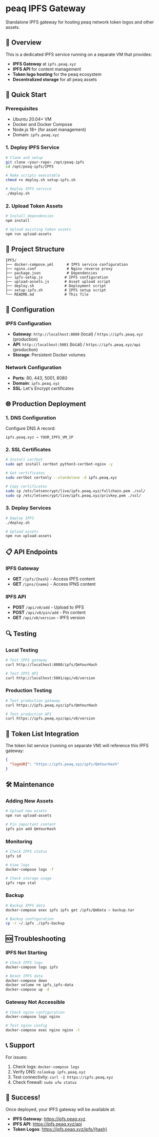 # peaq IPFS Gateway

Standalone IPFS gateway for hosting peaq network token logos and other assets.

## 🎯 Overview

This is a dedicated IPFS service running on a separate VM that provides:
- **IPFS Gateway** at `ipfs.peaq.xyz`
- **IPFS API** for content management
- **Token logo hosting** for the peaq ecosystem
- **Decentralized storage** for all peaq assets

## 🚀 Quick Start

### Prerequisites
- Ubuntu 20.04+ VM
- Docker and Docker Compose
- Node.js 18+ (for asset management)
- Domain: `ipfs.peaq.xyz`

### 1. Deploy IPFS Service

```bash
# Clone and setup
git clone <your-repo> /opt/peaq-ipfs
cd /opt/peaq-ipfs/IPFS

# Make scripts executable
chmod +x deploy.sh setup-ipfs.sh

# Deploy IPFS service
./deploy.sh
```

### 2. Upload Token Assets

```bash
# Install dependencies
npm install

# Upload existing token assets
npm run upload-assets
```

## 📁 Project Structure

```
IPFS/
├── docker-compose.yml      # IPFS service configuration
├── nginx.conf              # Nginx reverse proxy
├── package.json            # Dependencies
├── ipfs-setup.js          # IPFS configuration
├── upload-assets.js       # Asset upload script
├── deploy.sh              # Deployment script
├── setup-ipfs.sh          # IPFS setup script
└── README.md              # This file
```

## 🔧 Configuration

### IPFS Configuration
- **Gateway**: `http://localhost:8080` (local) / `https://ipfs.peaq.xyz` (production)
- **API**: `http://localhost:5001` (local) / `https://ipfs.peaq.xyz/api` (production)
- **Storage**: Persistent Docker volumes

### Network Configuration
- **Ports**: 80, 443, 5001, 8080
- **Domain**: `ipfs.peaq.xyz`
- **SSL**: Let's Encrypt certificates

## 🌐 Production Deployment

### 1. DNS Configuration
Configure DNS A record:
```
ipfs.peaq.xyz → YOUR_IPFS_VM_IP
```

### 2. SSL Certificates
```bash
# Install certbot
sudo apt install certbot python3-certbot-nginx -y

# Get certificates
sudo certbot certonly --standalone -d ipfs.peaq.xyz

# Copy certificates
sudo cp /etc/letsencrypt/live/ipfs.peaq.xyz/fullchain.pem ./ssl/
sudo cp /etc/letsencrypt/live/ipfs.peaq.xyz/privkey.pem ./ssl/
```

### 3. Deploy Services
```bash
# Deploy IPFS
./deploy.sh

# Upload assets
npm run upload-assets
```

## 📋 API Endpoints

### IPFS Gateway
- **GET** `/ipfs/{hash}` - Access IPFS content
- **GET** `/ipns/{name}` - Access IPNS content

### IPFS API
- **POST** `/api/v0/add` - Upload to IPFS
- **POST** `/api/v0/pin/add` - Pin content
- **GET** `/api/v0/version` - IPFS version

## 🔍 Testing

### Local Testing
```bash
# Test IPFS gateway
curl http://localhost:8080/ipfs/QmYourHash

# Test IPFS API
curl http://localhost:5001/api/v0/version
```

### Production Testing
```bash
# Test production gateway
curl https://ipfs.peaq.xyz/ipfs/QmYourHash

# Test production API
curl https://ipfs.peaq.xyz/api/v0/version
```

## 📝 Token List Integration

The token list service (running on separate VM) will reference this IPFS gateway:

```json
{
  "logoURI": "https://ipfs.peaq.xyz/ipfs/QmYourHash"
}
```

## 🛠️ Maintenance

### Adding New Assets
```bash
# Upload new assets
npm run upload-assets

# Pin important content
ipfs pin add QmYourHash
```

### Monitoring
```bash
# Check IPFS status
ipfs id

# View logs
docker-compose logs -f

# Check storage usage
ipfs repo stat
```

### Backup
```bash
# Backup IPFS data
docker-compose exec ipfs ipfs get /ipfs/QmData > backup.tar

# Backup configuration
cp -r ~/.ipfs ./ipfs-backup
```

## 🆘 Troubleshooting

### IPFS Not Starting
```bash
# Check IPFS logs
docker-compose logs ipfs

# Reset IPFS data
docker-compose down
docker volume rm ipfs_ipfs-data
docker-compose up -d
```

### Gateway Not Accessible
```bash
# Check nginx configuration
docker-compose logs nginx

# Test nginx config
docker-compose exec nginx nginx -t
```

## 📞 Support

For issues:
1. Check logs: `docker-compose logs`
2. Verify DNS: `nslookup ipfs.peaq.xyz`
3. Test connectivity: `curl -I https://ipfs.peaq.xyz`
4. Check firewall: `sudo ufw status`

## 🎉 Success!

Once deployed, your IPFS gateway will be available at:
- **IPFS Gateway**: https://ipfs.peaq.xyz
- **IPFS API**: https://ipfs.peaq.xyz/api
- **Token Logos**: https://ipfs.peaq.xyz/ipfs/{hash}
